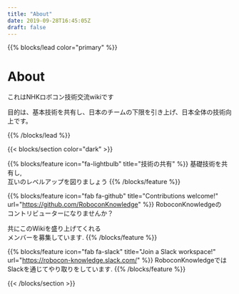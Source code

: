 ```yaml
---
title: "About"
date: 2019-09-28T16:45:05Z
draft: false
---
```


{{% blocks/lead color="primary" %}}

# About

これはNHKロボコン技術交流wikiです

目的は、基本技術を共有し、日本のチームの下限を引き上げ、日本全体の技術向上です。

{{% /blocks/lead %}}

{{< blocks/section color="dark" >}}

{{% blocks/feature icon="fa-lightbulb" title="技術の共有" %}}
基礎技術を共有し, <br>互いのレベルアップを図りましょう
{{% /blocks/feature %}}

{{% blocks/feature icon="fab fa-github" title="Contributions welcome!" url="https://github.com/RoboconKnowledge" %}}
RoboconKnowledgeの<br>コントリビューターになりませんか？

共にこのWikiを盛り上げてくれる<br>メンバーを募集しています.
{{% /blocks/feature %}}


{{% blocks/feature icon="fab fa-slack" title="Join a Slack workspace!" url="https://robocon-knowledge.slack.com/" %}}
RoboconKnowledgeではSlackを通じてやり取りをしています. 
{{% /blocks/feature %}}

{{< /blocks/section >}}